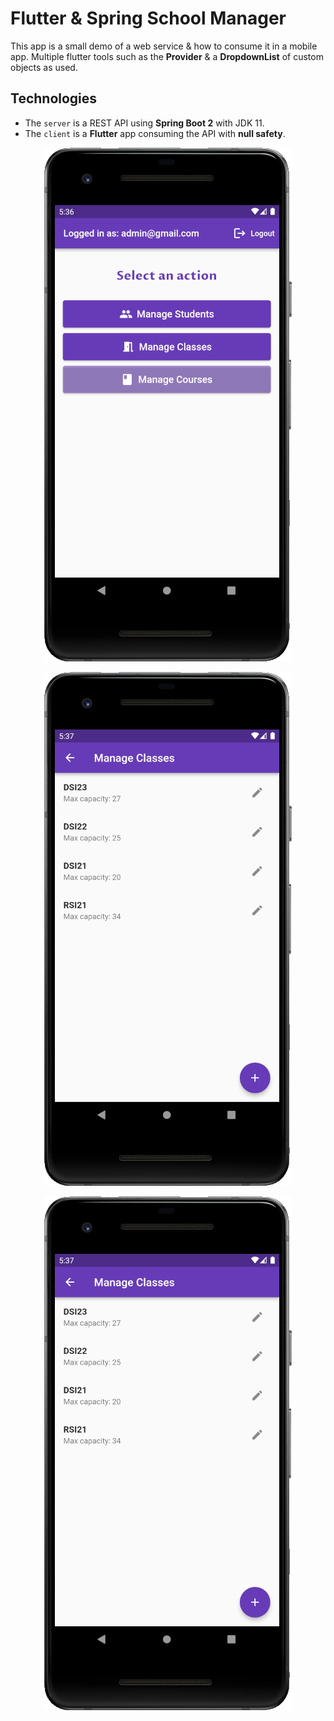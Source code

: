 # Flutter & Spring School Manager

This app is a small demo of a web service & how to consume it in a mobile app. Multiple flutter tools such as the **Provider** & a **DropdownList** of custom objects as used.

## Technologies

- The `server` is a REST API using **Spring Boot 2** with JDK 11.
- The `client` is a **Flutter** app consuming the API with **null safety**.


<div align="center">

![main_menu](/media/main_menu.JPG)
</div>

<div align="center">

![classe_list](/media/classe_list.JPG)
</div>

<div align="center">

![classe_list](/media/classe_list.JPG)
</div>
